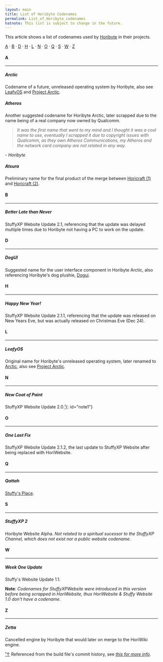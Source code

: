 ```yaml
---
layout: main
title: List of Horibyte Codenames
permalink: List_of_Horibyte_codenames
hatnote: This list is subject to change in the future.
---
```


This article shows a list of codenames used by [Horibyte](Horibyte) in their projects.

[A](#A) · [B](#B) · [D](#D) · [H](#H) · [L](#L) · [N](#N) · [O](#O) · [Q](#Q) · [S](#S) · [W](#W) · [Z](#Z)

<h4 id="A">A</h4>
<hr>

<h5 id="Arctic">Arctic</h5>

Codename of a future, unreleased operating system by Horibyte, also see [LeafyOS](#LeafyOS) and [Project Arctic](Project_Arctic).

<h5 id="Atheros">Atheros</h5>

Another suggested codename for Horibyte Arctic, later scrapped due to the name being of a real company now owned by Qualcomm.

> *It was the first name that went to my mind and I thought it was a cool name to use, eventually I scrapped it due to copyright issues with Qualcomm, as they own Atheros Communications, my Atheros and the network card company are not related in any way.*

*- Horibyte*

<h5 id="Atsura">Atsura</h5>

Preliminary name for the final product of the merge between [Horicraft (1)](Horicraft) and [Horicraft (2)](Horicraft_(2)).

<h4 id="B">B</h4>
<hr>

<h5 id="BetterLateThanNever">Better Late than Never</h5>

StuffyXP Website Update 2.1, referencing that the update was delayed multiple times due to Horibyte not having a PC to work on the update.

<h4 id="D">D</h4>
<hr>

<h5 id="DogUI">DogUI</h5>

Suggested name for the user interface component in Horibyte Arctic, also referencing Horibyte's dog plushie, [Dogui](Dogui).

<h4 id="H">H</h4>
<hr>

<h5 id="HappyNewYear!">Happy New Year!</h5>

StuffyXP Website Update 2.1.1, referencing that the update was released on New Years Eve, but was actually released on Christmas Eve (Dec 24).

<h4 id="L">L</h4>
<hr>

<h5 id="LeafyOS">LeafyOS</h5>

Original name for Horibyte's unreleased operating system, later renamed to [Arctic](#Arctic), also see [Project Arctic](Project_Arctic).

<h4 id="N">N</h4>
<hr>

<h5 id="NewCoatOfPaint">New Coat of Paint</h5>

StuffyXP Website Update 2.0.[&sup1;](#notec1){: id="note1"}

<h4 id="O">O</h4>
<hr>

<h5 id="OneLastFix">One Last Fix</h5>

StuffyXP Website Update 2.1.2, the last update to StuffyXP Website after being replaced with HoriWebsite.

<h4 id="Q">Q</h4>
<hr>

<h5 id="Qattah">Qattah</h5>

[Stuffy's Place](Stuffys_Place).

<h4 id="S">S</h4>
<hr>

<h5 id="StuffyXP2">StuffyXP 2</h5>

Horibyte Website Alpha. *Not related to a spiritual sucessor to the StuffyXP Channel, which does not exist nor a public website codename*.

<h4 id="W">W</h4>
<hr>

<h5 id="WeekOneUpdate">Week One Update</h5>

Stuffy's Website Update 1.1.

**Note**: *Codenames for StuffyXPWebsite were introduced in this version before being scrapped in HoriWebsite, thus HoriWebsite & Stuffy Website 1.0 don't have a codename*.

<h4 id="Z">Z</h4>
<hr>

<h5 id="Zetta">Zetta</h5>

Cancelled engine by Horibyte that would later on merge to the HoriWiki engine.



<p id="note"><a href="#note1" id="notec1">&sup1;<span></span>&uparrow;</a> Referenced from the build file's commit history, see <a href="https://github.com/horibyte/stuffyxp-website/blob/edb17853d923a889996abe566e3d1096f422308a/js/build.js" style="font-style:italic !important;">this for more info</a>.</p>